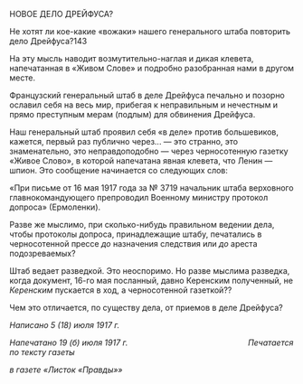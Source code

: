 НОВОЕ ДЕЛО ДРЕЙФУСА?

Не хотят ли кое-какие «вожаки» нашего генерального штаба повторить дело Дрей­фуса?143

На эту мысль наводит возмутительно-наглая и дикая клевета, напечатанная в «Жи­вом Слове» и подробно разобранная нами в другом месте.

Французский генеральный штаб в деле Дрейфуса печально и позорно ославил себя на весь мир, прибегая к неправильным и нечестным и прямо преступным мерам (под­лым) для обвинения Дрейфуса.

Наш генеральный штаб проявил себя «в деле» против большевиков, кажется, первый раз публично через... — это странно, это знаменательно, это неправдоподобно — через черносотенную газетку «Живое Слово», в которой напечатана явная клевета, что Ленин — шпион. Это сообщение начинается со следующих слов:

«При письме от 16 мая 1917 года за № 3719 начальник штаба верховного главнокомандующего пре­проводил Военному министру протокол допроса» (Ермоленки).

Разве же мыслимо, при сколько-нибудь правильном ведении дела, чтобы протоколы допроса, принадлежащие штабу, печатались в черносотенной прессе _до_ назначения следствия или _до_ ареста подозреваемых?

Штаб ведает разведкой. Это неоспоримо. Но разве мыслима разведка, когда доку­мент, 16-го мая посланный, давно Керенским полученный, не _Керенским_ пускается в ход, а черносотенной газеткой??

Чем это отличается, по существу дела, от приемов в деле Дрейфуса?

_Написано 5 (18) июля 1917 г._

_Напечатано 19 (б) июля 1917 г.                                                      Печатается по тексту газеты_

_в газете «Листок «Правды»»_